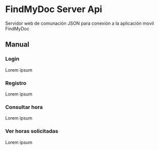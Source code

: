 # FindMyDoc Server Api
Servidor web de comunación JSON para conexión a la aplicación movil FindMyDoc

## Manual

### Login

Lorem ipsum

### Registro

Lorem ipsum

### Consultar hora

Lorem ipsum

### Ver horas solicitadas

Lorem ipsum

